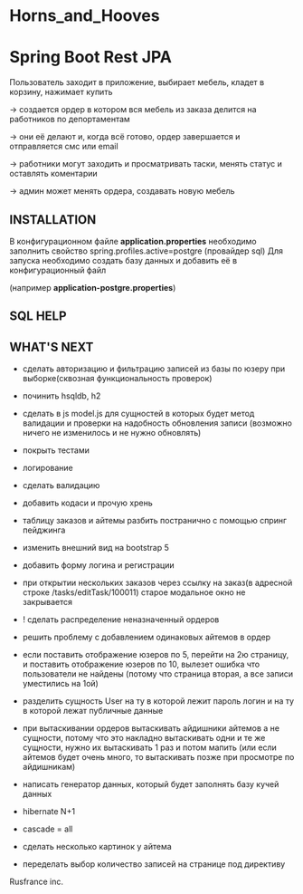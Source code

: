 # Horns_and_Hooves

Spring Boot Rest JPA
=============================
Пользователь заходит в приложение, выбирает мебель, кладет в корзину, нажимает купить 

-> создается ордер в котором вся мебель из заказа делится на работников по депортаментам

-> они её делают и, когда всё готово, ордер завершается и отправляется смс или email

-> работники могут заходить и просматривать таски, менять статус и оставлять коментарии

-> админ может менять ордера, создавать новую мебель

INSTALLATION
------------
В конфигурационном файле <b>application.properties</b> необходимо заполнить свойство 
spring.profiles.active=postgre (провайдер sql)
Для запуска необходимо создать базу данных и добавить её в конфигурационный файл 

(например <b>application-postgre.properties</b>)

SQL HELP
-----------

WHAT'S NEXT
-----------
- сделать авторизацию и фильтрацию записей из базы по юзеру при выборке(сквозная функциональность проверок)
- починить hsqldb, h2
- сделать в js model.js для сущностей в которых будет метод валидации и проверки на надобность обновления записи
  (возможно ничего не изменилось и не нужно обновлять)
- покрыть тестами
- логирование
- сделать валидацию
- добавить кодаси и прочую хрень
- таблицу заказов и айтемы разбить постранично с помощью спринг пейджинга
- изменить внешний вид на bootstrap 5
- добавить форму логина и регистрации
- при открытии нескольких заказов через ссылку на заказ(в адресной строке /tasks/editTask/100011)
    старое модальное окно  не закрывается
- ! сделать распределение неназначенный ордеров
- решить проблему с добавлением одинаковых айтемов в ордер
- если поставить отображение юзеров по 5, перейти на 2ю страницу, и поставить отображение юзеров по 10, 
  вылезет ошибка что пользователи не найдены (потому что страница вторая, а все записи уместились на 1ой)
- разделить сущность User на ту в которой лежит пароль логин и на ту в которой лежат публичные данные

- при вытаскивании ордеров вытаскивать айдишники айтемов а не сущности, потому что это накладно вытаскивать одни и те же сущности, 
    нужно их вытаскивать 1 раз и потом мапить (или если айтемов будет очень много, то вытаскивать позже при просмотре по айдишникам)
- написать генератор данных, который будет заполнять базу кучей данных
- hibernate N+1
- cascade = all
- сделать несколько картинок у айтема
- переделать выбор количество записей на странице под директиву

Rusfrance inc.
